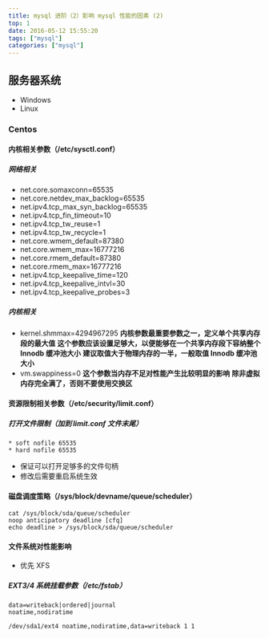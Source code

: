 ```yaml
---
title: mysql 进阶（2）影响 mysql 性能的因素 (2)
top: 1
date: 2016-05-12 15:55:20
tags: ["mysql"]
categories: ["mysql"]
---
```


## 服务器系统

- Windows
- Linux

### Centos

#### 内核相关参数（/etc/sysctl.conf）

##### 网络相关

- net.core.somaxconn=65535
- net.core.netdev_max_backlog=65535
- net.ipv4.tcp_max_syn_backlog=65535
- net.ipv4.tcp_fin_timeout=10
- net.ipv4.tcp_tw_reuse=1
- net.ipv4.tcp_tw_recycle=1
- net.core.wmem_default=87380
- net.core.wmem_max=16777216
- net.core.rmem_default=87380
- net.core.rmem_max=16777216
- net.ipv4.tcp_keepalive_time=120
- net.ipv4.tcp_keepalive_intvl=30
- net.ipv4.tcp_keepalive_probes=3

##### 内核相关

- kernel.shmmax=4294967295
**内核参数最重要参数之一，定义单个共享内存段的最大值**
**这个参数应该设置足够大，以便能够在一个共享内存段下容纳整个 Innodb 缓冲池大小**
**建议取值大于物理内存的一半，一般取值 Innodb 缓冲池大小**
- vm.swappiness=0
**这个参数当内存不足对性能产生比较明显的影响**
**除非虚拟内存完全满了，否则不要使用交换区**

#### 资源限制相关参数（/etc/security/limit.conf）

##### 打开文件限制（加到 limit.conf 文件末尾）

```shell
* soft nofile 65535
* hard nofile 65535
```

- 保证可以打开足够多的文件句柄
- 修改后需要重启系统生效

#### 磁盘调度策略（/sys/block/devname/queue/scheduler）

```shell
cat /sys/block/sda/queue/scheduler
noop anticipatory deadline [cfq]
echo deadline > /sys/block/sda/queue/scheduler
```

#### 文件系统对性能影响

- 优先 XFS

##### EXT3/4 系统挂载参数（/etc/fstab）

```shell
data=writeback|ordered|journal
noatime,nodiratime
```

```shell
/dev/sda1/ext4 noatime,nodiratime,data=writeback 1 1
```

